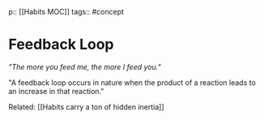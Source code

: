 p:: [[Habits MOC]]
tags:: #concept 

# Feedback Loop
*"The more you feed me, the more I feed you."*

"A feedback loop occurs in nature when the product of a reaction leads to an increase in that reaction."

Related: [[Habits carry a ton of hidden inertia]]
